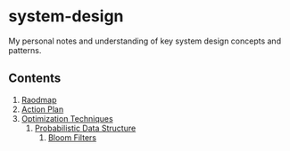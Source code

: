 # system-design
My personal notes and understanding of key system design concepts and patterns.


## Contents

1. [Raodmap](./system-design.pdf)</br>
2. [Action Plan](./system-design-action-plan.md)</br>
3. [Optimization Techniques](./optimization-techniques) </br>
     1. [Probabilistic Data Structure](../../probabilistic-data-structures) </br>
          1. [Bloom Filters](../../../bloom-filters.md)
